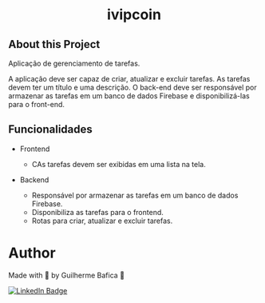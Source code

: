 <h1 align="center">ivipcoin</h1>

## About this Project

Aplicação de gerenciamento de tarefas.

A aplicação deve ser capaz de criar, atualizar e excluir tarefas. As tarefas devem ter um título e uma descrição. O back-end deve ser responsável por armazenar as tarefas em um banco de dados Firebase e disponibilizá-las para o front-end.

## Funcionalidades

- Frontend
  - CAs tarefas devem ser exibidas em uma lista na tela.

- Backend
  - Responsável por armazenar as tarefas em um banco de dados Firebase.
  - Disponibiliza as tarefas para o frontend.
  - Rotas para criar, atualizar e excluir tarefas.


# Author

Made with 💚 by Guilherme Bafica 👋

[![LinkedIn Badge](https://img.shields.io/badge/-GuilhermeBafica-blue?style=flat-square&logo=Linkedin&logoColor=white&link=https://www.linkedin.com/in/guilhermebafica/)](https://www.linkedin.com/in/guilhermebafica/)
